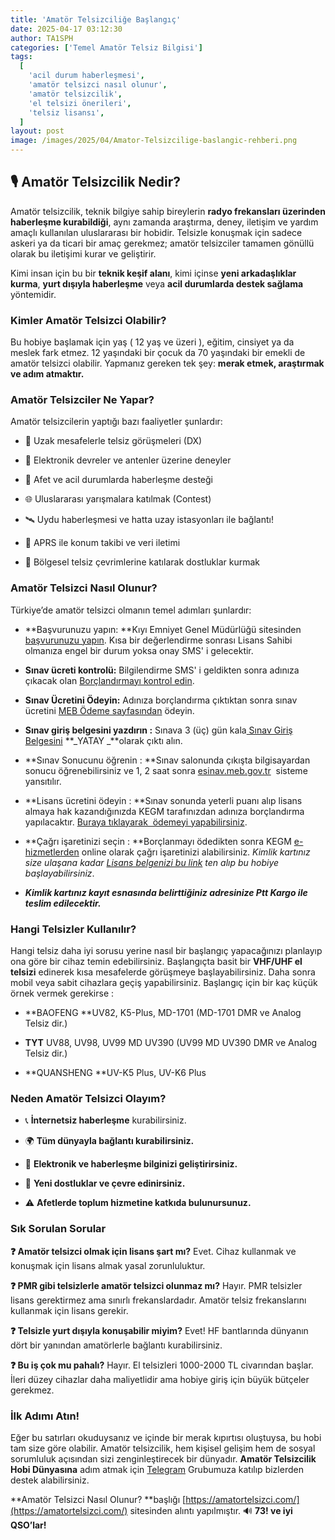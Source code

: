 ```yaml
---
title: 'Amatör Telsizciliğe Başlangıç'
date: 2025-04-17 03:12:30
author: TA1SPH
categories: ['Temel Amatör Telsiz Bilgisi']
tags:
  [
    'acil durum haberleşmesi',
    'amatör telsizci nasıl olunur',
    'amatör telsizcilik',
    'el telsizi önerileri',
    'telsiz lisansı',
  ]
layout: post
image: /images/2025/04/Amator-Telsizcilige-baslangic-rehberi.png
---
```


## 🎙️ Amatör Telsizcilik Nedir?

Amatör telsizcilik, teknik bilgiye sahip bireylerin **radyo frekansları üzerinden haberleşme kurabildiği**, aynı zamanda araştırma, deney, iletişim ve yardım amaçlı kullanılan uluslararası bir hobidir. Telsizle konuşmak için sadece askeri ya da ticari bir amaç gerekmez; amatör telsizciler tamamen gönüllü olarak bu iletişimi kurar ve geliştirir.

Kimi insan için bu bir **teknik keşif alanı**, kimi içinse **yeni arkadaşlıklar kurma**, **yurt dışıyla haberleşme** veya **acil durumlarda destek sağlama** yöntemidir.

### Kimler Amatör Telsizci Olabilir?

Bu hobiye başlamak için yaş ( 12 yaş ve üzeri ), eğitim, cinsiyet ya da meslek fark etmez. 12 yaşındaki bir çocuk da 70 yaşındaki bir emekli de amatör telsizci olabilir. Yapmanız gereken tek şey: **merak etmek, araştırmak ve adım atmaktır.**

### Amatör Telsizciler Ne Yapar?

Amatör telsizcilerin yaptığı bazı faaliyetler şunlardır:

- 📡 Uzak mesafelerle telsiz görüşmeleri (DX)

- 🧪 Elektronik devreler ve antenler üzerine deneyler

- 🚨 Afet ve acil durumlarda haberleşme desteği

- 🌐 Uluslararası yarışmalara katılmak (Contest)

- 🛰️ Uydu haberleşmesi ve hatta uzay istasyonları ile bağlantı!

- 📍 APRS ile konum takibi ve veri iletimi

- 👋 Bölgesel telsiz çevrimlerine katılarak dostluklar kurmak

### Amatör Telsizci Nasıl Olunur?

Türkiye’de amatör telsizci olmanın temel adımları şunlardır:

- **Başvurunuzu yapın: **Kıyı Emniyet Genel Müdürlüğü sitesinden[ başvurunuzu yapın](https://www.kiyiemniyeti.gov.tr/ehizmetler?returnURL=/ehizmetler/amator_telsiz_sinavi_on_basvuru). Kısa bir değerlendirme sonrası Lisans Sahibi olmanıza engel bir durum yoksa onay SMS' i gelecektir.

- **Sınav ücreti kontrolü:** Bilgilendirme SMS' i geldikten sonra adınıza çıkacak olan [Borçlandırmayı kontrol edin](https://www.kiyiemniyeti.gov.tr/ehizmetler/telsiz_isletme_mud_borc_sorgulamalari).

- **Sınav Ücretini Ödeyin:** Adınıza borçlandırma çıktıktan sonra sınav ücretini [MEB Ödeme sayfasından](https://odeme.meb.gov.tr/) ödeyin.

- **Sınav giriş belgesini yazdırın :** Sınava 3 (üç) gün kala[ Sınav Giriş Belgesini](https://www.kiyiemniyeti.gov.tr/ehizmetler/telsiz_sinav_giris_belgesi_sorgula) **_YATAY _**olarak çıktı alın.

- **Sınav Sonucunu öğrenin : **Sınav salonunda çıkışta bilgisayardan sonucu öğrenebilirsiniz ve 1, 2 saat sonra [esinav.meb.gov.tr](https://esinav.meb.gov.tr/aday?token=rmkrPkqA3Ug=1ILhDYcSe8MpSplZxvRdm8a81exPyfvNIiN0IRMxrjFP6nOe7GKWZ162HMoyBwt8M8QJKtrPSuVdCubOzsQ0DIXPlUt5Cn43YGc7YqK8XN5c20W8CYTfbXJkgA==&code=3daf7cafde8538906a85c19e391a2c55721f90a54f47041390807ce52e3120d5)  sisteme yansıtılır.

- **Lisans ücretini ödeyin : **Sınav sonunda yeterli puanı alıp lisans almaya hak kazandığınızda KEGM tarafınızdan adınıza borçlandırma yapılacaktır. [Buraya tıklayarak  ödemeyi yapabilirsiniz](https://www.kiyiemniyeti.gov.tr/ehizmetler/telsiz_isletme_mud_borc_sorgulamalari).

- **Çağrı işaretinizi seçin : **Borçlanmayı ödedikten sonra KEGM [e-hizmetlerden](https://www.kiyiemniyeti.gov.tr/ehizmetler/cagri_isareti_alma) online olarak çağrı işaretinizi alabilirsiniz. _Kimlik kartınız size ulaşana kadar [Lisans belgenizi bu link](https://www.kiyiemniyeti.gov.tr/ehizmetler?returnURL=/ehizmetler/amator_telsiz_belge_olustur) ten alıp bu hobiye başlayabilirsiniz_.

- **_Kimlik kartınız kayıt esnasında belirttiğiniz adresinize Ptt Kargo ile teslim edilecektir._**

### Hangi Telsizler Kullanılır?

Hangi telsiz daha iyi sorusu yerine nasıl bir başlangıç yapacağınızı planlayıp ona göre bir cihaz temin edebilirsiniz. Başlangıçta basit bir **VHF/UHF el telsizi** edinerek kısa mesafelerde görüşmeye başlayabilirsiniz. Daha sonra mobil veya sabit cihazlara geçiş yapabilirsiniz. Başlangıç için bir kaç küçük örnek vermek gerekirse :

- **BAOFENG **UV82, K5-Plus, MD-1701 (MD-1701 DMR ve Analog Telsiz dir.)

- **TYT** UV88, UV98, UV99 MD UV390 (UV99 MD UV390 DMR ve Analog Telsiz dir.)

- **QUANSHENG **UV-K5 Plus, UV-K6 Plus

### Neden Amatör Telsizci Olayım?

- 📞 **İnternetsiz haberleşme** kurabilirsiniz.

- 🌍 **Tüm dünyayla bağlantı kurabilirsiniz.**

- 🧠 **Elektronik ve haberleşme bilginizi geliştirirsiniz.**

- 🤝 **Yeni dostluklar ve çevre edinirsiniz.**

- ⚠️ **Afetlerde toplum hizmetine katkıda bulunursunuz.**

### Sık Sorulan Sorular

**❓ Amatör telsizci olmak için lisans şart mı?**
Evet. Cihaz kullanmak ve konuşmak için lisans almak yasal zorunluluktur.

**❓ PMR gibi telsizlerle amatör telsizci olunmaz mı?**
Hayır. PMR telsizler lisans gerektirmez ama sınırlı frekanslardadır. Amatör telsiz frekanslarını kullanmak için lisans gerekir.

**❓ Telsizle yurt dışıyla konuşabilir miyim?**
Evet! HF bantlarında dünyanın dört bir yanından amatörlerle bağlantı kurabilirsiniz.

**❓ Bu iş çok mu pahalı?**
Hayır. El telsizleri 1000-2000 TL civarından başlar. İleri düzey cihazlar daha maliyetlidir ama hobiye giriş için büyük bütçeler gerekmez.

### İlk Adımı Atın!

Eğer bu satırları okuduysanız ve içinde bir merak kıpırtısı oluştuysa, bu hobi tam size göre olabilir. Amatör telsizcilik, hem kişisel gelişim hem de sosyal sorumluluk açısından sizi zenginleştirecek bir dünyadır.
**Amatör Telsizcilik Hobi Dünyasına** adım atmak için [Telegram](https://t.me/amatortelsizci) Grubumuza katılıp bizlerden destek alabilirsiniz.

**Amatör Telsizci Nasıl Olunur? **başlığı [https://amatortelsizci.com/](https://amatortelsizci.com/) sitesinden alıntı yapılmıştır.
🔊 **73! ve iyi QSO’lar!**
